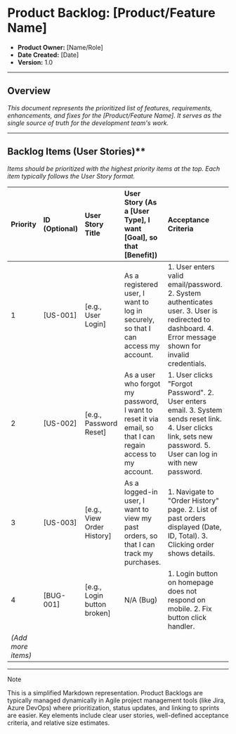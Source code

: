 # Product Backlog: [Product/Feature Name]

* **Product Owner:** [Name/Role]
* **Date Created:** [Date]
* **Version:** 1.0

---

## Overview

_This document represents the prioritized list of features, requirements, enhancements, and fixes for the [Product/Feature Name]. It serves as the single source of truth for the development team's work._

---

## Backlog Items (User Stories)**

_Items should be prioritized with the highest priority items at the top. Each item typically follows the User Story format._

| Priority | ID (Optional) | User Story Title          | User Story (As a [User Type], I want [Goal], so that [Benefit]) | Acceptance Criteria                                                                                                | Size Est. (Points) | Status (New/Ready/In Dev/Done) | Notes / Links              |
| :------- | :------------ | :------------------------ | :-------------------------------------------------------------- | :----------------------------------------------------------------------------------------------------------------- | :----------------- | :----------------------------- | :------------------------- |
| 1        | [US-001]      | [e.g., User Login]        | As a registered user, I want to log in securely, so that I can access my account. | 1. User enters valid email/password. 2. System authenticates user. 3. User is redirected to dashboard. 4. Error message shown for invalid credentials. | [e.g., 3]          | Ready                          |                            |
| 2        | [US-002]      | [e.g., Password Reset]    | As a user who forgot my password, I want to reset it via email, so that I can regain access to my account. | 1. User clicks "Forgot Password". 2. User enters email. 3. System sends reset link. 4. User clicks link, sets new password. 5. User can log in with new password. | [e.g., 5]          | Ready                          |                            |
| 3        | [US-003]      | [e.g., View Order History]| As a logged-in user, I want to view my past orders, so that I can track my purchases. | 1. Navigate to "Order History" page. 2. List of past orders displayed (Date, ID, Total). 3. Clicking order shows details. | [e.g., 8]          | New                            | Mockups: [Link]            |
| 4        | [BUG-001]     | [e.g., Login button broken]| N/A (Bug)                                                       | 1. Login button on homepage does not respond on mobile. 2. Fix button click handler.                             | [e.g., 2]          | Ready                          | Reported by [Name], [Link] |
| *(Add more items)* |               |                           |                                                                 |                                                                                                    |                    |                                |                            |

---

> [!NOTE]
> This is a simplified Markdown representation. Product Backlogs are typically managed dynamically in Agile project management tools (like Jira, Azure DevOps) where prioritization, status updates, and linking to sprints are easier. Key elements include clear user stories, well-defined acceptance criteria, and relative size estimates.